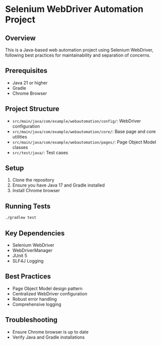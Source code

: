 # Selenium WebDriver Automation Project

## Overview
This is a Java-based web automation project using Selenium WebDriver, following best practices for maintainability and separation of concerns.

## Prerequisites
- Java 21 or higher
- Gradle
- Chrome Browser

## Project Structure
- `src/main/java/com/example/webautomation/config/`: WebDriver configuration
- `src/main/java/com/example/webautomation/core/`: Base page and core utilities
- `src/main/java/com/example/webautomation/pages/`: Page Object Model classes
- `src/test/java/`: Test cases

## Setup
1. Clone the repository
2. Ensure you have Java 17 and Gradle installed
3. Install Chrome browser

## Running Tests
```bash
./gradlew test
```

## Key Dependencies
- Selenium WebDriver
- WebDriverManager
- JUnit 5
- SLF4J Logging

## Best Practices
- Page Object Model design pattern
- Centralized WebDriver configuration
- Robust error handling
- Comprehensive logging

## Troubleshooting
- Ensure Chrome browser is up to date
- Verify Java and Gradle installations 